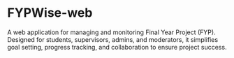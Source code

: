 # FYPWise-web
A web application for managing and monitoring Final Year Project (FYP). Designed for students, supervisors, admins, and moderators, it simplifies goal setting, progress tracking, and collaboration to ensure project success.
